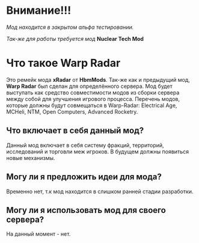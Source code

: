# Внимание!!!
*Мод находится в закрытом альфа тестировании.*

*Так-же для работы требуется мод* **Nuclear Tech Mod**

# Что такое Warp Radar
Это ремейк мода **xRadar** от **HbmMods**.
Так-же как и предыдущий мод, **Warp Radar** был сделан для определённого сервера.
Мод будет выступать как средство совместимости модов из сборки сервера между собой для улучшения игрового процесса.
Перечень модов, которые должны будут совмещаться в Warp-Radar: Electrical Age, MCHeli, NTM, Open Computers, Advanced Rocketry.

## Что включает в себя данный мод?
Данный мод включает в себя систему фракций, территорий, исследований и торговли меж игроков.
В будущем должны появиться новые механизмы.

## Могу ли я предложить идеи для мода?
Временно нет, т.к мод находится в слишком ранней стадии разработки.

## Могу ли я использовать мод для своего сервера?
На данный момент - нет.
